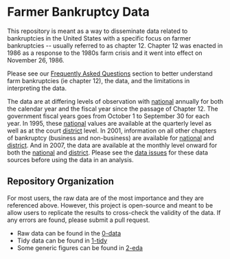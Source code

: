 # Farmer Bankruptcy Data

This repository is meant as a way to disseminate data related to bankruptcies in the United States with a specific focus on farmer bankruptcies -- usually referred to as chapter 12. Chapter 12 was enacted in 1986 as a response to the 1980s farm crisis and it went into effect on November 26, 1986.

Please see our [Frequently Asked Questions](FAQ) section to better understand farm bankruptcies (ie chapter 12), the data, and the limitations in interpreting the data.

The data are at differing levels of observation with [national](1-tidy/bankruptcy/national_annual.csv) annually for both the calendar year and the fiscal year since the passage of Chapter 12. The government fiscal years goes from October 1 to September 30 for each year. In 1995, these [national](1-tidy/bankruptcy/national_quarterly.csv) values are available at the quarterly level as well as at the court [district](1-tidy/bankruptcy/district_quarterly.csv) level. In 2001, information on all other chapters of bankruptcy (business and non-business) are available for [national](1-tidy/bankruptcy/national_quarterly_all.csv) and [district](1-tidy/bankruptcy/district_quarterly_all.csv). And in 2007, the data are available at the monthly level onward for both the [national](1-tidy/bankruptcy/national_monthly.csv) and [district](1-tidy/bankruptcy/district_monthly.csv). Please see the [data issues](FAQ) for these data sources before using the data in an analysis.

<!--- County level data are available annually from 1990 onward and quarterly from September 2008 onward. County level data is generally problematic for bankruptcies because the listed county is for the residence of the bankruptcy filer and this may not correspond to where a business operates. For farmers, we do not find this to be a major issue as a filer of chapter 12 must be active in farming and most farmers will reside at or near their farming operation. --->


## Repository Organization

For most users, the raw data are of the most importance and they are referenced above. However, this project is open-source and meant to be allow users to replicate the results to cross-check the validity of the data. If any errors are found, please submit a pull request.

- Raw data can be found in the [0-data](0-data)
- Tidy data can be found in [1-tidy](1-tidy)
- Some generic figures can be found in [2-eda](2-eda)

